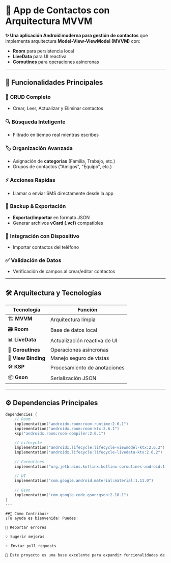 # 📱 **App de Contactos con Arquitectura MVVM**  

**✨ Una aplicación Android moderna para gestión de contactos** que implementa arquitectura **Model-View-ViewModel (MVVM)** con:  
- **Room** para persistencia local  
- **LiveData** para UI reactiva  
- **Coroutines** para operaciones asíncronas  

---

## 🚀 **Funcionalidades Principales**  

### 🔄 **CRUD Completo**  
- Crear, Leer, Actualizar y Eliminar contactos  

### 🔍 **Búsqueda Inteligente**  
- Filtrado en tiempo real mientras escribes  

### 🏷️ **Organización Avanzada**  
- Asignación de **categorías** (Familia, Trabajo, etc.)  
- Grupos de contactos ("Amigos", "Equipo", etc.)  

### ⚡ **Acciones Rápidas**  
- Llamar o enviar SMS directamente desde la app  

### 📂 **Backup & Exportación**  
- **Exportar/Importar** en formato JSON  
- Generar archivos **vCard (.vcf)** compatibles  

### 📲 **Integración con Dispositivo**  
- Importar contactos del teléfono  

### ✅ **Validación de Datos**  
- Verificación de campos al crear/editar contactos  

---

## 🛠️ **Arquitectura y Tecnologías**  

| Tecnología | Función |
|------------|---------|
| 🏗️ **MVVM** | Arquitectura limpia |
| 🗃️ **Room** | Base de datos local |
| 📊 **LiveData** | Actualización reactiva de UI |
| 🧵 **Coroutines** | Operaciones asíncronas |
| 🔗 **View Binding** | Manejo seguro de vistas |
| 🛠️ **KSP** | Procesamiento de anotaciones |
| 📦 **Gson** | Serialización JSON |


---

## ⚙️ **Dependencias Principales**  

```kotlin
dependencies {
    // Room
    implementation("androidx.room:room-runtime:2.6.1")
    implementation("androidx.room:room-ktx:2.6.1")
    ksp("androidx.room:room-compiler:2.6.1")
    
    // Lifecycle
    implementation("androidx.lifecycle:lifecycle-viewmodel-ktx:2.6.2")
    implementation("androidx.lifecycle:lifecycle-livedata-ktx:2.6.2")
    
    // Coroutines
    implementation("org.jetbrains.kotlinx:kotlinx-coroutines-android:1.7.1")
    
    // UI
    implementation("com.google.android.material:material:1.11.0")
    
    // Gson
    implementation("com.google.code.gson:gson:2.10.1")
}
---

##🤝 Cómo Contribuir
¡Tu ayuda es bienvenida! Puedes:

🐛 Reportar errores

💡 Sugerir mejoras

✨ Enviar pull requests

📌 Este proyecto es una base excelente para expandir funcionalidades de contactos.

